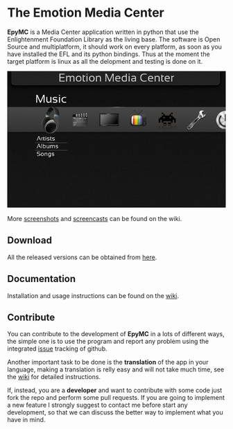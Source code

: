 The Emotion Media Center
========================

**EpyMC** is a Media Center application written in python that use the Enlightenment Foundation Library as the living base. The software is Open Source and multiplatform, it should work on every platform, as soon as you have installed the EFL and its python bindings. Thus at the moment the target platform is linux as all the delopment and testing is done on it.

![01](/doc/ss/emc_01.jpg)

More [screenshots](https://github.com/DaveMDS/epymc/wiki/Screenshots) and [screencasts](https://github.com/DaveMDS/epymc/wiki/Screencasts) can be found on the wiki.


## Download ##
All the released versions can be obtained from [here](https://github.com/DaveMDS/epymc/releases).

## Documentation ##
Installation and usage instructions can be found on the  [wiki](https://github.com/DaveMDS/epymc/wiki).

## Contribute ##
You can contribute to the development of **EpyMC** in a lots of different ways, the simple one is to use the program and report any problem using the integrated [issue](https://github.com/DaveMDS/epymc/issues) tracking of github. 

Another important task to be done is the **translation** of the app in your language, making a translation is relly easy and will not take much time, see the [wiki](https://github.com/DaveMDS/epymc/wiki) for detailed instructions.

If, instead,  you are a **developer** and want to contribute with some code just fork the repo and perform some pull requests. If you are going to implement a new feature I strongly suggest to contact me before start any development, so that we can discuss the better way to implement what you have in mind.
